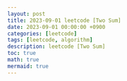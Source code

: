 ```yaml
---
layout: post
title: 2023-09-01 leetcode [Two Sum]
date: 2023-09-01 00:00:00 +0900
categories: [leetcode]
tags: [leetcode, algorithm]
description: leetcode [Two Sum] 
toc: true
math: true
mermaid: true
---
```

